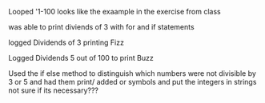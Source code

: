 Looped '1-100 looks like the exaample in the exercise from class

was able to print diviends of 3 with for and if statements

logged Dividends of 3  printing Fizz

Logged Dividends 5 out of 100 to print Buzz

Used the if else method to distinguish which numbers were not divisible by 3 or 5 and had them print/ added or symbols and put the integers in strings not sure if its necessary???